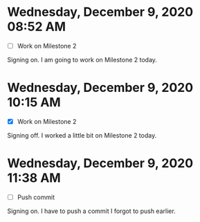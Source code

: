 # Wednesday, December  9, 2020 08:52 AM
- [ ] Work on Milestone 2

Signing on. I am going to work on Milestone 2 today.

# Wednesday, December  9, 2020 10:15 AM
- [X] Work on Milestone 2

Signing off. I worked a little bit on Milestone 2 today.

# Wednesday, December  9, 2020 11:38 AM
- [ ] Push commit

Signing on. I have to push a commit I forgot to push earlier.

